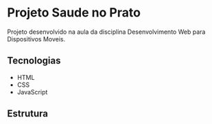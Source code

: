 # Projeto Saude no Prato
Projeto desenvolvido na aula da disciplina Desenvolvimento Web para Dispositivos Moveis. 

## Tecnologias
- HTML
- CSS
- JavaScript

## Estrutura